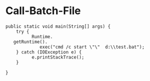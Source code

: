 # Call-Batch-File

    public static void main(String[] args) {
	    try {
		      Runtime.
       getRuntime().
			     exec("cmd /c start \"\"  d:\\test.bat");
	    } catch (IOException e) {
		      e.printStackTrace();
	    }

    }
